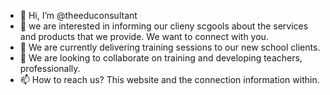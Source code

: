 - 👋 Hi, I’m @theeduconsultant
- 👀 we are interested in informing our clieny scgools about the services and products that we provide. We want to connect with you.
- 🌱 We are currently delivering training sessions to our new school clients.
- 💞️ We are looking to collaborate on training and developing teachers, professionally.
- 📫 How to reach us? This website and the connection information within.
<!---
theeduconsultant/theeduconsultant is a ✨ special ✨ repository because its `README.md` (this file) appears on your GitHub profile.
You can click the Preview link to take a look at your changes.
--->
